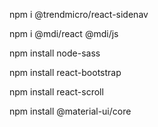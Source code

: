 <!-- Package de navegación lateral -->
npm i @trendmicro/react-sidenav
<!-- Usado para iconos https://materialdesignicons.com/ or https://dev.materialdesignicons.com/getting-started/react -->
npm i @mdi/react @mdi/js
<!-- to use files scss. npm install node-sass@4.14.1 this versión is more compatible -->
npm install node-sass 
<!-- to use bootstrap -->
npm install react-bootstrap 
<!-- It's necessary for moving between sections -->
npm install react-scroll
<!-- to use material UI-->
npm install @material-ui/core